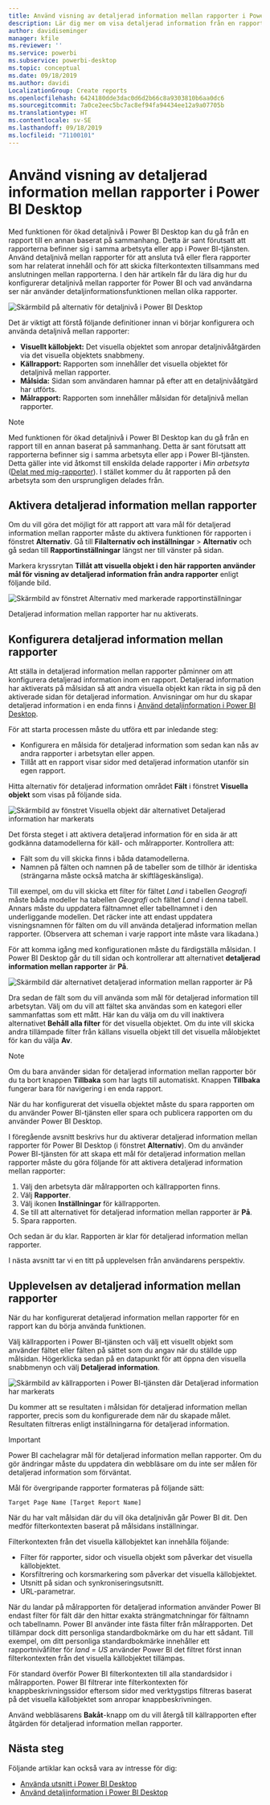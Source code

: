 ```yaml
---
title: Använd visning av detaljerad information mellan rapporter i Power BI Desktop
description: Lär dig mer om visa detaljerad information från en rapport till en annan i Power BI Desktop
author: davidiseminger
manager: kfile
ms.reviewer: ''
ms.service: powerbi
ms.subservice: powerbi-desktop
ms.topic: conceptual
ms.date: 09/18/2019
ms.author: davidi
LocalizationGroup: Create reports
ms.openlocfilehash: 6424180dde3dac0d6d2b66c8a9303810b6aa0dc6
ms.sourcegitcommit: 7a0ce2eec5bc7ac8ef94fa94434ee12a9a07705b
ms.translationtype: HT
ms.contentlocale: sv-SE
ms.lasthandoff: 09/18/2019
ms.locfileid: "71100101"
---
```

# <a name="use-cross-report-drillthrough-in-power-bi-desktop"></a>Använd visning av detaljerad information mellan rapporter i Power BI Desktop

Med funktionen för ökad detaljnivå i Power BI Desktop kan du gå från en rapport till en annan baserat på sammanhang. Detta är sant förutsatt att rapporterna befinner sig i samma arbetsyta eller app i Power BI-tjänsten. Använd detaljnivå mellan rapporter för att ansluta två eller flera rapporter som har relaterat innehåll och för att skicka filterkontexten tillsammans med anslutningen mellan rapporterna. I den här artikeln får du lära dig hur du konfigurerar detaljnivå mellan rapporter för Power BI och vad användarna ser när använder detaljinformationsfunktionen mellan olika rapporter.

![Skärmbild på alternativ för detaljnivå i Power BI Desktop](media/desktop-cross-report-drill-through/cross-report-drill-through-01.png)

Det är viktigt att förstå följande definitioner innan vi börjar konfigurera och använda detaljnivå mellan rapporter:

* **Visuellt källobjekt:** Det visuella objektet som anropar detaljnivååtgärden via det visuella objektets snabbmeny.
* **Källrapport:** Rapporten som innehåller det visuella objektet för detaljnivå mellan rapporter.
* **Målsida:** Sidan som användaren hamnar på efter att en detaljnivååtgärd har utförts.
* **Målrapport:** Rapporten som innehåller målsidan för detaljnivå mellan rapporter.


> [!NOTE]
> Med funktionen för ökad detaljnivå i Power BI Desktop kan du gå från en rapport till en annan baserat på sammanhang. Detta är sant förutsatt att rapporterna befinner sig i samma arbetsyta eller app i Power BI-tjänsten. Detta gäller inte vid åtkomst till enskilda delade rapporter i *Min arbetsyta* ([Delat med mig-rapporter](service-share-dashboards.md#share-a-dashboard-or-report)). I stället kommer du åt rapporten på den arbetsyta som den ursprungligen delades från.


## <a name="enable-cross-report-drillthrough"></a>Aktivera detaljerad information mellan rapporter

Om du vill göra det möjligt för att rapport att vara mål för detaljerad information mellan rapporter måste du aktivera funktionen för rapporten i fönstret **Alternativ**. Gå till **Filalternativ och inställningar** > **Alternativ** och gå sedan till **Rapportinställningar** längst ner till vänster på sidan.

Markera kryssrytan **Tillåt att visuella objekt i den här rapporten använder mål för visning av detaljerad information från andra rapporter** enligt följande bild.

![Skärmbild av fönstret Alternativ med markerade rapportinställningar](media/desktop-cross-report-drill-through/cross-report-drill-through-02.png)

Detaljerad information mellan rapporter har nu aktiverats.

## <a name="set-up-cross-report-drillthrough"></a>Konfigurera detaljerad information mellan rapporter

Att ställa in detaljerad information mellan rapporter påminner om att konfigurera detaljerad information inom en rapport. Detaljerad information har aktiverats på målsidan så att andra visuella objekt kan rikta in sig på den aktiverade sidan för detaljerad information. Anvisningar om hur du skapar detaljerad information i en enda finns i [Använd detaljinformation i Power BI Desktop](desktop-drillthrough.md).

För att starta processen måste du utföra ett par inledande steg:

* Konfigurera en målsida för detaljerad information som sedan kan nås av andra rapporter i arbetsytan eller appen.
* Tillåt att en rapport visar sidor med detaljerad information utanför sin egen rapport.

Hitta alternativ för detaljerad information området **Fält** i fönstret **Visuella objekt** som visas på följande sida.

![Skärmbild av fönstret Visuella objekt där alternativet Detaljerad information har markerats](media/desktop-cross-report-drill-through/cross-report-drill-through-03.png)

Det första steget i att aktivera detaljerad information för en sida är att godkänna datamodellerna för käll- och målrapporter. Kontrollera att: 

* Fält som du vill skicka finns i båda datamodellerna.
* Namnen på fälten och namnen på de tabeller som de tillhör är identiska (strängarna måste också matcha är skiftlägeskänsliga).

Till exempel, om du vill skicka ett filter för fältet *Land* i tabellen *Geografi* måste båda modeller ha tabellen *Geografi* och fältet *Land* i denna tabell. Annars måste du uppdatera fältnamnet eller tabellnamnet i den underliggande modellen. Det räcker inte att endast uppdatera visningsnamnen för fälten om du vill använda detaljerad information mellan rapporter. (Observera att scheman i varje rapport inte måste vara likadana.)

För att komma igång med konfigurationen måste du färdigställa målsidan. I Power BI Desktop går du till sidan och kontrollerar att alternativet **detaljerad information mellan rapporter** är **På**. 

![Skärmbild där alternativet detaljerad information mellan rapporter är På](media/desktop-cross-report-drill-through/cross-report-drill-through-03.png)

Dra sedan de fält som du vill använda som mål för detaljerad information till arbetsytan. Välj om du vill att fältet ska användas som en kategori eller sammanfattas som ett mått. Här kan du välja om du vill inaktivera alternativet **Behåll alla filter** för det visuella objektet. Om du inte vill skicka andra tillämpade filter från källans visuella objekt till det visuella målobjektet för kan du välja **Av**.

> [!NOTE]
> Om du bara använder sidan för detaljerad information mellan rapporter bör du ta bort knappen **Tillbaka** som har lagts till automatiskt. Knappen **Tillbaka** fungerar bara för navigering i en enda rapport. 

När du har konfigurerat det visuella objektet måste du spara rapporten om du använder Power BI-tjänsten eller spara och publicera rapporten om du använder Power BI Desktop.

I föregående avsnitt beskrivs hur du aktiverar detaljerad information mellan rapporter för Power BI Desktop (i fönstret **Alternativ**). Om du använder Power BI-tjänsten för att skapa ett mål för detaljerad information mellan rapporter måste du göra följande för att aktivera detaljerad information mellan rapporter: 

1. Välj den arbetsyta där målrapporten och källrapporten finns.
2. Välj **Rapporter**.
3. Välj ikonen **Inställningar** för källrapporten.
4. Se till att alternativet för detaljerad information mellan rapporter är **På**.
5. Spara rapporten.

Och sedan är du klar. Rapporten är klar för detaljerad information mellan rapporter. 

I nästa avsnitt tar vi en titt på upplevelsen från användarens perspektiv.

## <a name="cross-report-drillthrough-experience"></a>Upplevelsen av detaljerad information mellan rapporter

När du har konfigurerat detaljerad information mellan rapporter för en rapport kan du börja använda funktionen.

Välj källrapporten i Power BI-tjänsten och välj ett visuellt objekt som använder fältet eller fälten på sättet som du angav när du ställde upp målsidan. Högerklicka sedan på en datapunkt för att öppna den visuella snabbmenyn och välj **Detaljerad information**.

![Skärmbild av källrapporten i Power BI-tjänsten där Detaljerad information har markerats](media/desktop-cross-report-drill-through/cross-report-drill-through-01.png)

Du kommer att se resultaten i målsidan för detaljerad information mellan rapporter, precis som du konfigurerade dem när du skapade målet. Resultaten filtreras enligt inställningarna för detaljerad information.

> [!IMPORTANT]
> Power BI cachelagrar mål för detaljerad information mellan rapporter. Om du gör ändringar måste du uppdatera din webbläsare om du inte ser målen för detaljerad information som förväntat. 

Mål för övergripande rapporter formateras på följande sätt: 

`Target Page Name [Target Report Name]`

När du har valt målsidan där du vill öka detaljnivån går Power BI dit. Den medför filterkontexten baserat på målsidans inställningar. 

Filterkontexten från det visuella källobjektet kan innehålla följande: 

* Filter för rapporter, sidor och visuella objekt som påverkar det visuella källobjektet. 
* Korsfiltrering och korsmarkering som påverkar det visuella källobjektet. 
* Utsnitt på sidan och synkroniseringsutsnitt.
* URL-parametrar.

När du landar på målrapporten för detaljerad information använder Power BI endast filter för fält där den hittar exakta strängmatchningar för fältnamn och tabellnamn. Power BI använder inte fästa filter från målrapporten. Det tillämpar dock ditt personliga standardbokmärke om du har ett sådant. Till exempel, om ditt personliga standardbokmärke innehåller ett rapportnivåfilter för *land = US* använder Power BI det filtret först innan filterkontexten från det visuella källobjektet tillämpas. 

För standard överför Power BI filterkontexten till alla standardsidor i målrapporten. Power BI filtrerar inte filterkontexten för knappbeskrivningssidor eftersom sidor med verktygstips filtreras baserat på det visuella källobjektet som anropar knappbeskrivningen.

Använd webbläsarens **Bakåt**-knapp om du vill återgå till källrapporten efter åtgärden för detaljerad information mellan rapporter. 

## <a name="next-steps"></a>Nästa steg

Följande artiklar kan också vara av intresse för dig:

* [Använda utsnitt i Power BI Desktop](visuals/power-bi-visualization-slicers.md)
* [Använd detaljinformation i Power BI Desktop](desktop-drillthrough.md)

